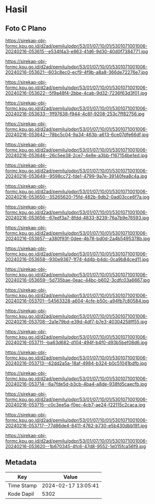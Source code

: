 # Hasil

## Foto C Plano

https://sirekap-obj-formc.kpu.go.id/d2ad/pemilu/pdpr/53/01/07/10/01/5301071001006-20240216-053615--e534f4a3-e863-41d6-9d30-40d0f7384771.jpg

https://sirekap-obj-formc.kpu.go.id/d2ad/pemilu/pdpr/53/01/07/10/01/5301071001006-20240216-053621--603c8ec0-ecf9-4f9b-a8a8-366de72276e7.jpg

https://sirekap-obj-formc.kpu.go.id/d2ad/pemilu/pdpr/53/01/07/10/01/5301071001006-20240216-053622--5f9a48f4-2bbe-4cab-9d32-7236f63d3f01.jpg

https://sirekap-obj-formc.kpu.go.id/d2ad/pemilu/pdpr/53/01/07/10/01/5301071001006-20240216-053633--1ff97638-f944-4c6f-9208-253c7ff82756.jpg

https://sirekap-obj-formc.kpu.go.id/d2ad/pemilu/pdpr/53/01/07/10/01/5301071001006-20240216-053642--78bc5c04-9a34-463b-a613-6ce07dfe66df.jpg

https://sirekap-obj-formc.kpu.go.id/d2ad/pemilu/pdpr/53/01/07/10/01/5301071001006-20240216-053646--26c5ee38-2ce7-4e8e-a3bb-f167154be1ed.jpg

https://sirekap-obj-formc.kpu.go.id/d2ad/pemilu/pdpr/53/01/07/10/01/5301071001006-20240216-053649--9598cc72-fde1-4799-9a7e-39140fea8c4a.jpg

https://sirekap-obj-formc.kpu.go.id/d2ad/pemilu/pdpr/53/01/07/10/01/5301071001006-20240216-053650--35265620-75fd-482b-9db2-0ad03cce6f7a.jpg

https://sirekap-obj-formc.kpu.go.id/d2ad/pemilu/pdpr/53/01/07/10/01/5301071001006-20240216-053656--67edf3a7-8fdd-4833-8239-76a7b9e76593.jpg

https://sirekap-obj-formc.kpu.go.id/d2ad/pemilu/pdpr/53/01/07/10/01/5301071001006-20240216-053657--a380f93f-0dee-4b78-bd0d-2a4b5495378b.jpg

https://sirekap-obj-formc.kpu.go.id/d2ad/pemilu/pdpr/53/01/07/10/01/5301071001006-20240216-053658--930e9367-1f74-4d4b-b4dc-0ca9b84ced11.jpg

https://sirekap-obj-formc.kpu.go.id/d2ad/pemilu/pdpr/53/01/07/10/01/5301071001006-20240216-053659--5d735bae-0eac-44bc-b602-3cdfc03a6667.jpg

https://sirekap-obj-formc.kpu.go.id/d2ad/pemilu/pdpr/53/01/07/10/01/5301071001006-20240216-053701--54563328-a604-4cfe-b50c-a94fb7c80584.jpg

https://sirekap-obj-formc.kpu.go.id/d2ad/pemilu/pdpr/53/01/07/10/01/5301071001006-20240216-053708--2a1e79bd-e39d-4df7-b7e3-40304258ff55.jpg

https://sirekap-obj-formc.kpu.go.id/d2ad/pemilu/pdpr/53/01/07/10/01/5301071001006-20240216-053711--ba63d682-d104-494f-b4f0-d93b5bef08d6.jpg

https://sirekap-obj-formc.kpu.go.id/d2ad/pemilu/pdpr/53/01/07/10/01/5301071001006-20240216-053713--42dd2a5a-18af-4984-b324-b0c51041bdfb.jpg

https://sirekap-obj-formc.kpu.go.id/d2ad/pemilu/pdpr/53/01/07/10/01/5301071001006-20240216-053714--6a7fde5d-b3cb-4ba4-a8de-938fd5caecfb.jpg

https://sirekap-obj-formc.kpu.go.id/d2ad/pemilu/pdpr/53/01/07/10/01/5301071001006-20240216-053715--c0c3ee5a-f0ec-4cb7-ae24-f22115c2caca.jpg

https://sirekap-obj-formc.kpu.go.id/d2ad/pemilu/pdpr/53/01/07/10/01/5301071001006-20240216-053717--77d86de4-8411-4762-b730-e5b430dbb191.jpg

https://sirekap-obj-formc.kpu.go.id/d2ad/pemilu/pdpr/53/01/07/10/01/5301071001006-20240216-053620--1b670345-4fc6-47d8-9552-1e015fca56f9.jpg


## Metadata

| Key        | Value               |
| ---------- | ------------------- |
| Time Stamp | 2024-02-17 13:05:41 |
| Kode Dapil | 5302                |



